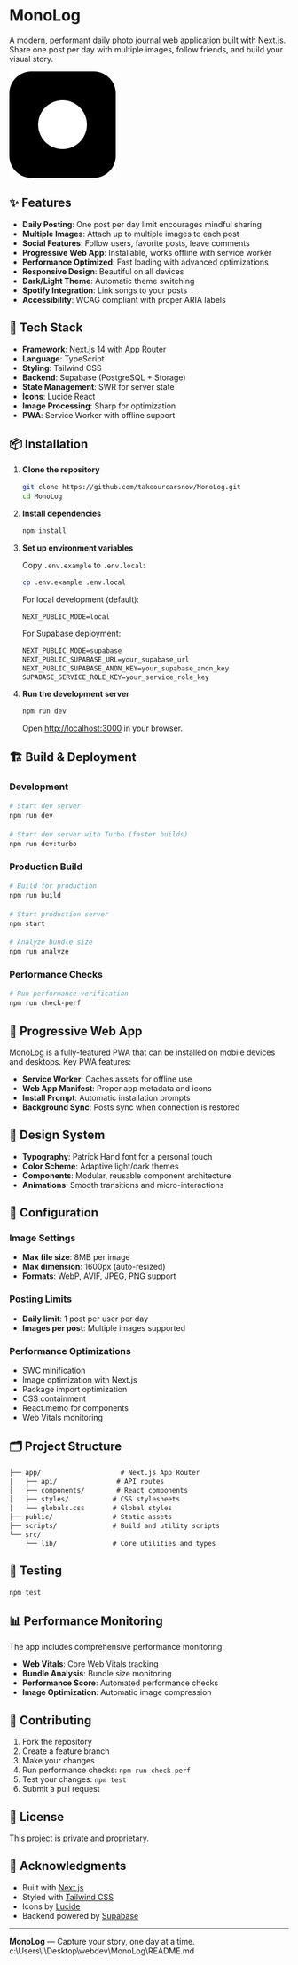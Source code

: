 # MonoLog

A modern, performant daily photo journal web application built with Next.js. Share one post per day with multiple images, follow friends, and build your visual story.

![MonoLog](public/logo.svg)

## ✨ Features

- **Daily Posting**: One post per day limit encourages mindful sharing
- **Multiple Images**: Attach up to multiple images to each post
- **Social Features**: Follow users, favorite posts, leave comments
- **Progressive Web App**: Installable, works offline with service worker
- **Performance Optimized**: Fast loading with advanced optimizations
- **Responsive Design**: Beautiful on all devices
- **Dark/Light Theme**: Automatic theme switching
- **Spotify Integration**: Link songs to your posts
- **Accessibility**: WCAG compliant with proper ARIA labels

## 🚀 Tech Stack

- **Framework**: Next.js 14 with App Router
- **Language**: TypeScript
- **Styling**: Tailwind CSS
- **Backend**: Supabase (PostgreSQL + Storage)
- **State Management**: SWR for server state
- **Icons**: Lucide React
- **Image Processing**: Sharp for optimization
- **PWA**: Service Worker with offline support

## 📦 Installation

1. **Clone the repository**
   ```bash
   git clone https://github.com/takeourcarsnow/MonoLog.git
   cd MonoLog
   ```

2. **Install dependencies**
   ```bash
   npm install
   ```

3. **Set up environment variables**

   Copy `.env.example` to `.env.local`:
   ```bash
   cp .env.example .env.local
   ```

   For local development (default):
   ```env
   NEXT_PUBLIC_MODE=local
   ```

   For Supabase deployment:
   ```env
   NEXT_PUBLIC_MODE=supabase
   NEXT_PUBLIC_SUPABASE_URL=your_supabase_url
   NEXT_PUBLIC_SUPABASE_ANON_KEY=your_supabase_anon_key
   SUPABASE_SERVICE_ROLE_KEY=your_service_role_key
   ```

4. **Run the development server**
   ```bash
   npm run dev
   ```

   Open [http://localhost:3000](http://localhost:3000) in your browser.

## 🏗️ Build & Deployment

### Development
```bash
# Start dev server
npm run dev

# Start dev server with Turbo (faster builds)
npm run dev:turbo
```

### Production Build
```bash
# Build for production
npm run build

# Start production server
npm start

# Analyze bundle size
npm run analyze
```

### Performance Checks
```bash
# Run performance verification
npm run check-perf
```

## 📱 Progressive Web App

MonoLog is a fully-featured PWA that can be installed on mobile devices and desktops. Key PWA features:

- **Service Worker**: Caches assets for offline use
- **Web App Manifest**: Proper app metadata and icons
- **Install Prompt**: Automatic installation prompts
- **Background Sync**: Posts sync when connection is restored

## 🎨 Design System

- **Typography**: Patrick Hand font for a personal touch
- **Color Scheme**: Adaptive light/dark themes
- **Components**: Modular, reusable component architecture
- **Animations**: Smooth transitions and micro-interactions

## 🔧 Configuration

### Image Settings
- **Max file size**: 8MB per image
- **Max dimension**: 1600px (auto-resized)
- **Formats**: WebP, AVIF, JPEG, PNG support

### Posting Limits
- **Daily limit**: 1 post per user per day
- **Images per post**: Multiple images supported

### Performance Optimizations
- SWC minification
- Image optimization with Next.js
- Package import optimization
- CSS containment
- React.memo for components
- Web Vitals monitoring

## 🗂️ Project Structure

```
├── app/                    # Next.js App Router
│   ├── api/               # API routes
│   ├── components/        # React components
│   ├── styles/           # CSS stylesheets
│   └── globals.css       # Global styles
├── public/               # Static assets
├── scripts/              # Build and utility scripts
└── src/
    └── lib/              # Core utilities and types
```

## 🧪 Testing

```bash
npm test
```

## 📊 Performance Monitoring

The app includes comprehensive performance monitoring:

- **Web Vitals**: Core Web Vitals tracking
- **Bundle Analysis**: Bundle size monitoring
- **Performance Score**: Automated performance checks
- **Image Optimization**: Automatic image compression

## 🤝 Contributing

1. Fork the repository
2. Create a feature branch
3. Make your changes
4. Run performance checks: `npm run check-perf`
5. Test your changes: `npm test`
6. Submit a pull request

## 📄 License

This project is private and proprietary.

## 🙏 Acknowledgments

- Built with [Next.js](https://nextjs.org/)
- Styled with [Tailwind CSS](https://tailwindcss.com/)
- Icons by [Lucide](https://lucide.dev/)
- Backend powered by [Supabase](https://supabase.com/)

---

**MonoLog** — Capture your story, one day at a time.</content>
<parameter name="filePath">c:\Users\i\Desktop\webdev\MonoLog\README.md
